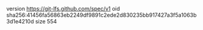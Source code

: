version https://git-lfs.github.com/spec/v1
oid sha256:41456fa56863eb2249df9891c2ede2d830235bb917427a3f5a1063b3d1e4210d
size 554
